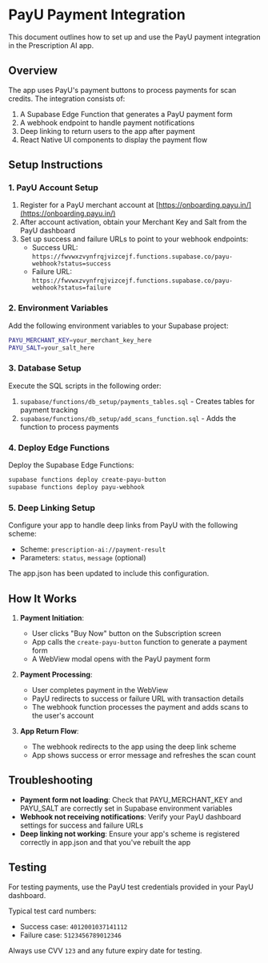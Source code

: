 # PayU Payment Integration

This document outlines how to set up and use the PayU payment integration in the Prescription AI app.

## Overview

The app uses PayU's payment buttons to process payments for scan credits. The integration consists of:

1. A Supabase Edge Function that generates a PayU payment form
2. A webhook endpoint to handle payment notifications
3. Deep linking to return users to the app after payment
4. React Native UI components to display the payment flow

## Setup Instructions

### 1. PayU Account Setup

1. Register for a PayU merchant account at [https://onboarding.payu.in/](https://onboarding.payu.in/)
2. After account activation, obtain your Merchant Key and Salt from the PayU dashboard
3. Set up success and failure URLs to point to your webhook endpoints:
   - Success URL: `https://fwvwxzvynfrqjvizcejf.functions.supabase.co/payu-webhook?status=success`
   - Failure URL: `https://fwvwxzvynfrqjvizcejf.functions.supabase.co/payu-webhook?status=failure`

### 2. Environment Variables

Add the following environment variables to your Supabase project:

```bash
PAYU_MERCHANT_KEY=your_merchant_key_here
PAYU_SALT=your_salt_here
```

### 3. Database Setup

Execute the SQL scripts in the following order:

1. `supabase/functions/db_setup/payments_tables.sql` - Creates tables for payment tracking
2. `supabase/functions/db_setup/add_scans_function.sql` - Adds the function to process payments

### 4. Deploy Edge Functions

Deploy the Supabase Edge Functions:

```bash
supabase functions deploy create-payu-button
supabase functions deploy payu-webhook
```

### 5. Deep Linking Setup

Configure your app to handle deep links from PayU with the following scheme:

- Scheme: `prescription-ai://payment-result`
- Parameters: `status`, `message` (optional)

The app.json has been updated to include this configuration.

## How It Works

1. **Payment Initiation**:
   - User clicks "Buy Now" button on the Subscription screen
   - App calls the `create-payu-button` function to generate a payment form
   - A WebView modal opens with the PayU payment form

2. **Payment Processing**:
   - User completes payment in the WebView
   - PayU redirects to success or failure URL with transaction details
   - The webhook function processes the payment and adds scans to the user's account

3. **App Return Flow**:
   - The webhook redirects to the app using the deep link scheme
   - App shows success or error message and refreshes the scan count

## Troubleshooting

- **Payment form not loading**: Check that PAYU_MERCHANT_KEY and PAYU_SALT are correctly set in Supabase environment variables
- **Webhook not receiving notifications**: Verify your PayU dashboard settings for success and failure URLs
- **Deep linking not working**: Ensure your app's scheme is registered correctly in app.json and that you've rebuilt the app

## Testing

For testing payments, use the PayU test credentials provided in your PayU dashboard.

Typical test card numbers:
- Success case: `4012001037141112`
- Failure case: `5123456789012346`

Always use CVV `123` and any future expiry date for testing. 